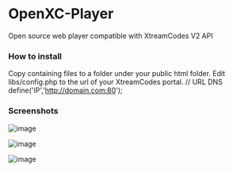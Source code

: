 # OpenXC-Player
Open source web player compatible with XtreamCodes V2 API

### How to install

Copy containing files to a folder under your public html folder.
Edit libs/config.php to the url of your XtreamCodes portal.
// URL DNS
define('IP','http://domain.com:80'); 

### Screenshots

![image](https://user-images.githubusercontent.com/56216907/66614072-f1c31e80-eb9d-11e9-93ad-81610630685a.png)

![image](https://user-images.githubusercontent.com/56216907/66614142-3484f680-eb9e-11e9-9c54-4388fa865bae.png)

![image](https://user-images.githubusercontent.com/56216907/66614200-731ab100-eb9e-11e9-8bc5-3731e55690ac.png)
